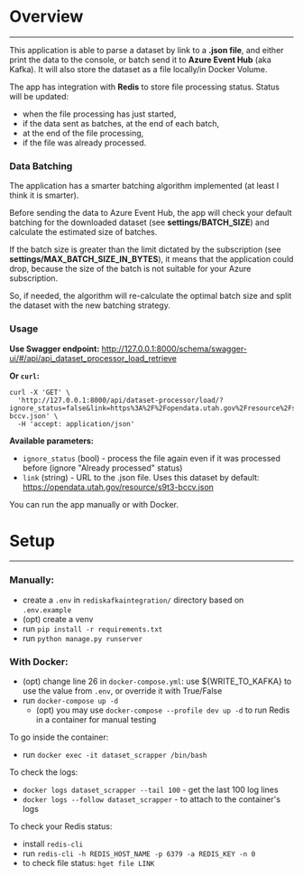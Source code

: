 # Overview

---
This application is able to parse a dataset by link to a **.json file**, and either print the data to the console, or batch send it to **Azure Event Hub** (aka Kafka). It will also store the dataset as a file locally/in Docker Volume.

The app has integration with **Redis** to store file processing status. Status will be updated:
* when the file processing has just started,
* if the data sent as batches, at the end of each batch,
* at the end of the file processing,
* if the file was already processed.

### Data Batching

The application has a smarter batching algorithm implemented (at least I think it is smarter). 

Before sending the data to Azure Event Hub, the app will check your default batching for the downloaded dataset (see **settings/BATCH_SIZE**) and calculate the estimated size of batches. 

If the batch size is greater than the limit dictated by the subscription (see **settings/MAX_BATCH_SIZE_IN_BYTES**), it means that the application could drop, because the size of the batch is not suitable for your Azure subscription. 

So, if needed, the algorithm will re-calculate the optimal batch size and split the dataset with the new batching strategy.


### Usage

**Use Swagger endpoint:** http://127.0.0.1:8000/schema/swagger-ui/#/api/api_dataset_processor_load_retrieve

**Or ```curl```:**
```
curl -X 'GET' \
  'http://127.0.0.1:8000/api/dataset-processor/load/?ignore_status=false&link=https%3A%2F%2Fopendata.utah.gov%2Fresource%2Fs9t3-bccv.json' \
  -H 'accept: application/json'
```

**Available parameters:**
* ```ignore_status``` (bool) - process the file again even if it was processed before (ignore "Already processed" status)
* ```link``` (string) - URL to the .json file. Uses this dataset by default: https://opendata.utah.gov/resource/s9t3-bccv.json

You can run the app manually or with Docker.
# Setup

---
### Manually:
* create a ```.env``` in ```rediskafkaintegration/``` directory based on ```.env.example```
* (opt) create a venv
* run ```pip install -r requirements.txt```
* run ```python manage.py runserver```

### With Docker:
* (opt) change line 26 in ```docker-compose.yml```: use ${WRITE_TO_KAFKA} to use the value from ```.env```, or override it with True/False
* run ```docker-compose up -d```
  * (opt) you may use ```docker-compose --profile dev up -d``` to run Redis in a container for manual testing

To go inside the container:
* run ```docker exec -it dataset_scrapper /bin/bash```

To check the logs:
* ```docker logs dataset_scrapper --tail 100``` - get the last 100 log lines
* ```docker logs --follow dataset_scrapper``` - to attach to the container's logs

To check your Redis status:
* install ```redis-cli```
* run ```redis-cli -h REDIS_HOST_NAME -p 6379 -a REDIS_KEY -n 0```
* to check file status: ```hget file LINK```